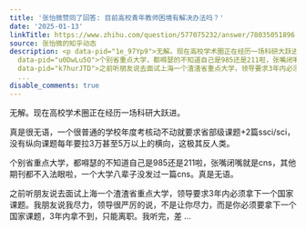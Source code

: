 ```yaml
---
title: '张怡微赞同了回答: 目前高校青年教师困境有解决办法吗？'
date: '2025-01-13'
linkTitle: https://www.zhihu.com/question/577075232/answer/78035051896
source: 张怡微的知乎动态
description: <p data-pid="1e_97Yp9">无解。现在高校学术圈正在经历一场科研大跃进。</p><p data-pid="OijKnSx0">真是很无语，一个很普通的学校年度考核动不动就要求省部级课题+2篇ssci/sci，没有纵向课题每年要拉3万甚至5万以上的横向，这极其反人类。</p><p
  data-pid="u0DwLu5O">个别省重点大学，都嘚瑟的不知道自己是985还是211啦，张嘴闭嘴就是cns，其他期刊都不入法眼啦，一个大学八辈子没发过一篇cns。真是无语。</p><p
  data-pid="k7hurJTD">之前听朋友说去面试上海一个渣渣省重点大学，领导要求3年内必须拿下一个国家课题。我朋友说我尽力，领导很严厉的说，不是让你尽力，而是你必须要拿下一个国家课题，3年内拿不到，只能离职。我听完，差
  ...
disable_comments: true
---
```

<p data-pid="1e_97Yp9">无解。现在高校学术圈正在经历一场科研大跃进。</p><p data-pid="OijKnSx0">真是很无语，一个很普通的学校年度考核动不动就要求省部级课题+2篇ssci/sci，没有纵向课题每年要拉3万甚至5万以上的横向，这极其反人类。</p><p data-pid="u0DwLu5O">个别省重点大学，都嘚瑟的不知道自己是985还是211啦，张嘴闭嘴就是cns，其他期刊都不入法眼啦，一个大学八辈子没发过一篇cns。真是无语。</p><p data-pid="k7hurJTD">之前听朋友说去面试上海一个渣渣省重点大学，领导要求3年内必须拿下一个国家课题。我朋友说我尽力，领导很严厉的说，不是让你尽力，而是你必须要拿下一个国家课题，3年内拿不到，只能离职。我听完，差 ...